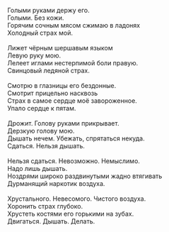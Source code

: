 Голыми руками держу его.<br />Голыми. Без кожи.<br />Горячим сочным мясом сжимаю в ладонях<br />Холодный страх мой.<br /><br />Лижет чёрным шершавым языком<br />Левую руку мою.<br />Лелеет иглами нестерпимой боли правую.<br />Свинцовый ледяной страх.<br /><br />Смотрю в глазницы его бездонные.<br />Смотрит прицельно насквозь<br />Страх в самое сердце моё завороженное.<br />Упало сердце к пятам.<br /><br />Дрожит. Голову руками прикрывает.<br />Дерзкую голову мою.<br />Дышать нечем. Убежать, спрятаться некуда.<br />Сдаться. Нельзя дышать.<br /><br />Нельзя сдаться. Невозможно. Немыслимо.<br />Надо лишь дышать.<br />Ноздрями широко раздвинутыми жадно втягивать<br />Дурманящий наркотик воздуха.<br /><br />Хрустального. Невесомого. Чистого воздуха.<br />Хоронить страх глубоко.<br />Хрустеть костями его горькими на зубах.<br />Двигаться. Дышать. Делать.